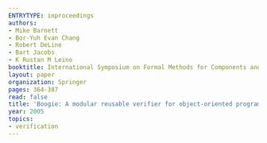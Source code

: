 ```yaml
---
ENTRYTYPE: inproceedings
authors:
- Mike Barnett
- Bor-Yuh Evan Chang
- Robert DeLine
- Bart Jacobs
- K Rustan M Leino
booktitle: International Symposium on Formal Methods for Components and Objects
layout: paper
organization: Springer
pages: 364-387
read: false
title: 'Boogie: A modular reusable verifier for object-oriented programs'
year: 2005
topics:
- verification
---
```

